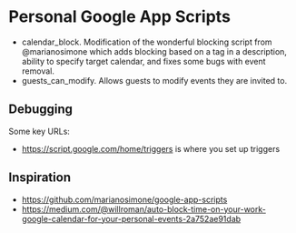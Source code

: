 # Personal Google App Scripts

* calendar_block. Modification of the wonderful blocking script from @marianosimone which adds blocking based on a tag
  in a description, ability to specify target calendar, and fixes some bugs with event removal.
* guests_can_modify. Allows guests to modify events they are invited to.

## Debugging

Some key URLs:

- https://script.google.com/home/triggers is where you set up triggers

## Inspiration

* https://github.com/marianosimone/google-app-scripts
* https://medium.com/@willroman/auto-block-time-on-your-work-google-calendar-for-your-personal-events-2a752ae91dab